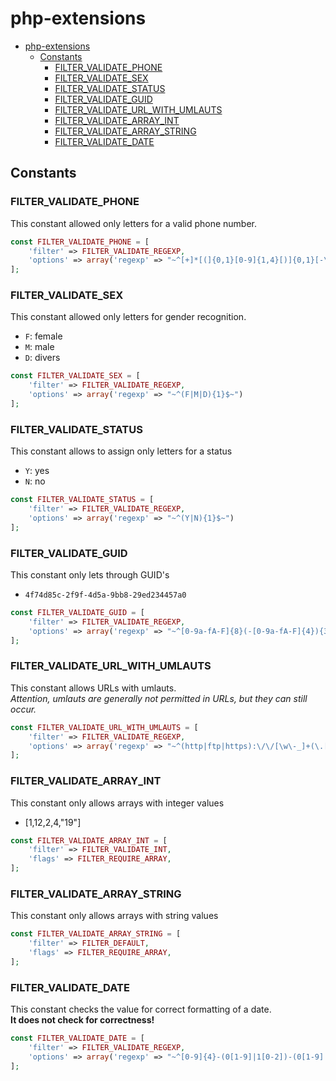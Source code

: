 # php-extensions

- [php-extensions](#php-extensions)
    * [Constants](#constants)
        + [FILTER_VALIDATE_PHONE](#filter_validate_phone)
        + [FILTER_VALIDATE_SEX](#filter_validate_sex)
        + [FILTER_VALIDATE_STATUS](#filter_validate_status)
        + [FILTER_VALIDATE_GUID](#filter_validate_guid)
        + [FILTER_VALIDATE_URL_WITH_UMLAUTS](#filter_validate_url_with_umlauts)
        + [FILTER_VALIDATE_ARRAY_INT](#filter_validate_array_int)
        + [FILTER_VALIDATE_ARRAY_STRING](#filter_validate_array_string)
        + [FILTER_VALIDATE_DATE](#filter_validate_date)

## Constants
### FILTER_VALIDATE_PHONE
This constant allowed only letters for a valid phone number.
```php
const FILTER_VALIDATE_PHONE = [
    'filter' => FILTER_VALIDATE_REGEXP,
    'options' => array('regexp' => "~^[+]*[(]{0,1}[0-9]{1,4}[)]{0,1}[-\s\./0-9]*$~")
];
```
### FILTER_VALIDATE_SEX
This constant allowed only letters for gender recognition.
- `F`: female
- `M`: male
- `D`: divers
```php
const FILTER_VALIDATE_SEX = [
    'filter' => FILTER_VALIDATE_REGEXP,
    'options' => array('regexp' => "~^(F|M|D){1}$~")
];
```
### FILTER_VALIDATE_STATUS
This constant allows to assign only letters for a status
- `Y`: yes
- `N`: no
```php
const FILTER_VALIDATE_STATUS = [
    'filter' => FILTER_VALIDATE_REGEXP,
    'options' => array('regexp' => "~^(Y|N){1}$~")
];
```
### FILTER_VALIDATE_GUID
This constant only lets through GUID's
- `4f74d85c-2f9f-4d5a-9bb8-29ed234457a0`
```php
const FILTER_VALIDATE_GUID = [
    'filter' => FILTER_VALIDATE_REGEXP,
    'options' => array('regexp' => "~^[0-9a-fA-F]{8}(-[0-9a-fA-F]{4}){3}-[0-9a-fA-F]{12}$~")
];
```
### FILTER_VALIDATE_URL_WITH_UMLAUTS
This constant allows URLs with umlauts.  
_Attention, umlauts are generally not permitted in URLs, but they can still occur._
```php
const FILTER_VALIDATE_URL_WITH_UMLAUTS = [
    'filter' => FILTER_VALIDATE_REGEXP,
    'options' => array('regexp' => "~^(http|ftp|https):\/\/[\w\-_]+(\.[\w\-_]+)+([\w\-\.,@?^=%&amp;:\/~\+#äöüÄÖÜ]*[\w\-\@?^=%&amp;\/~\+#])?$~")
];
```
### FILTER_VALIDATE_ARRAY_INT
This constant only allows arrays with integer values
- [1,12,2,4,"19"]
```php
const FILTER_VALIDATE_ARRAY_INT = [
    'filter' => FILTER_VALIDATE_INT,
    'flags' => FILTER_REQUIRE_ARRAY,
];
```
### FILTER_VALIDATE_ARRAY_STRING
This constant only allows arrays with string values
```php
const FILTER_VALIDATE_ARRAY_STRING = [
    'filter' => FILTER_DEFAULT,
    'flags' => FILTER_REQUIRE_ARRAY,
];
```
### FILTER_VALIDATE_DATE
This constant checks the value for correct formatting of a date.  
**It does not check for correctness!**
```php
const FILTER_VALIDATE_DATE = [
    'filter' => FILTER_VALIDATE_REGEXP,
    'options' => array('regexp' => "~^[0-9]{4}-(0[1-9]|1[0-2])-(0[1-9]|[1-2][0-9]|3[0-1])$~")
];
```